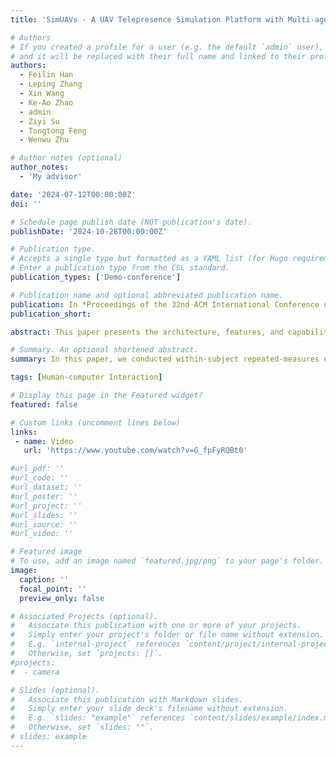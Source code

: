 ```yaml
---
title: 'SimUAVs - A UAV Telepresence Simulation Platform with Multi-agent Sensing and Dynamic Environment'

# Authors
# If you created a profile for a user (e.g. the default `admin` user), write the username (folder name) here
# and it will be replaced with their full name and linked to their profile.
authors:
  - Feilin Han
  - Leping Zhang
  - Xin Wang
  - Ke-Ao Zhao
  - admin
  - Ziyi Su
  - Tongtong Feng
  - Wenwu Zhu

# Author notes (optional)
author_notes:
  - 'My advisor'

date: '2024-07-12T00:00:00Z'
doi: ''

# Schedule page publish date (NOT publication's date).
publishDate: '2024-10-28T00:00:00Z'

# Publication type.
# Accepts a single type but formatted as a YAML list (for Hugo requirements).
# Enter a publication type from the CSL standard.
publication_types: ['Demo-conference']

# Publication name and optional abbreviated publication name.
publication: In *Proceedings of the 32nd ACM International Conference on Multimedia* Technical Demostrations Session
publication_short:

abstract: This paper presents the architecture, features, and capabilities of SimUAVs. Leveraging Unreal Engine (UE), AirSim APIs, and ROS (Robot Operating System), our platform enables realistic simulations, mirroring real-world conditions and facilitating research in UAV technology.

# Summary. An optional shortened abstract.
summary: In this paper, we conducted within-subject repeated-measures experiments on 22 participants in an HMD-based immersive environment, to explore the correlation between viewing experience and comprehensive factors.

tags: [Human-computer Interaction]

# Display this page in the Featured widget?
featured: false

# Custom links (uncomment lines below)
links:
 - name: Video
   url: 'https://www.youtube.com/watch?v=G_fpFyRQBt0'

#url_pdf: ''
#url_code: ''
#url_dataset: ''
#url_poster: ''
#url_project: ''
#url_slides: ''
#url_source: ''
#url_video: ''

# Featured image
# To use, add an image named `featured.jpg/png` to your page's folder.
image:
  caption: ''
  focal_point: ''
  preview_only: false

# Associated Projects (optional).
#   Associate this publication with one or more of your projects.
#   Simply enter your project's folder or file name without extension.
#   E.g. `internal-project` references `content/project/internal-project/index.md`.
#   Otherwise, set `projects: []`.
#projects:
#  - camera

# Slides (optional).
#   Associate this publication with Markdown slides.
#   Simply enter your slide deck's filename without extension.
#   E.g. `slides: "example"` references `content/slides/example/index.md`.
#   Otherwise, set `slides: ""`.
# slides: example
---
```

